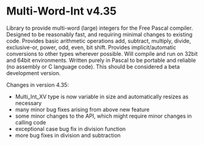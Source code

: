 # Multi-Word-Int v4.35
Library to provide multi-word (large) integers for the Free Pascal compiler.
Designed to be reasonably fast, and requiring minimal changes to existing code.
Provides basic arithmetic operations add, subtract, multiply, divide, exclusive-or, power, odd, even, bit shift.
Provides implicit/automatic conversions to other types wherever possible.
Will compile and run on 32bit and 64bit environments.
Written purely in Pascal to be portable and reliable (no assembly or C language code).
This should be considered a beta development version.

Changes in version 4.35:
- Multi_Int_XV type is now variable in size and automatically resizes as necessary
- many minor bug fixes arising from above new feature
- some minor changes to the API, which might require minor changes in calling code
- exceptional case bug fix in division function
- more bug fixes in division and subtraction
